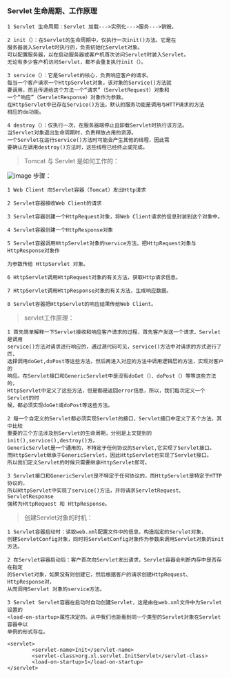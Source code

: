 ### Servlet 生命周期、工作原理
    1 Servlet 生命周期：Servlet 加载--->实例化--->服务--->销毁。
    
    2 init（）：在Servlet的生命周期中，仅执行一次init()方法。它是在
    服务器装入Servlet时执行的，负责初始化Servlet对象。
    可以配置服务器，以在启动服务器或客户机首次访问Servlet时装入Servlet。
    无论有多少客户机访问Servlet，都不会重复执行init（）。
    
    3 service（）：它是Servlet的核心，负责响应客户的请求。
    每当一个客户请求一个HttpServlet对象，该对象的Service()方法就
    要调用，而且传递给这个方法一个“请求”（ServletRequest）对象和
    一个“响应”（ServletResponse）对象作为参数。
    在HttpServlet中已存在Service()方法。默认的服务功能是调用与HTTP请求的方法
    相应的do功能。
    
    4 destroy（）：仅执行一次，在服务器端停止且卸载Servlet时执行该方法。
    当Servlet对象退出生命周期时，负责释放占用的资源。
    一个Servlet在运行service()方法时可能会产生其他的线程，因此需
    要确认在调用destroy()方法时，这些线程已经终止或完成。

> Tomcat 与 Servlet 是如何工作的：

![image](http://images.cnitblog.com/blog/384192/201302/24114945-4774512d1247438fa58c37399d3999ae.jpg)
    步骤：
    
    1 Web Client 向Servlet容器（Tomcat）发出Http请求
    
    2 Servlet容器接收Web Client的请求
    
    3 Servlet容器创建一个HttpRequest对象，将Web Client请求的信息封装到这个对象中。
    
    4 Servlet容器创建一个HttpResponse对象
    
    5 Servlet容器调用HttpServlet对象的service方法，把HttpRequest对象与HttpResponse对象作
    
    为参数传给 HttpServlet 对象。
    
    6 HttpServlet调用HttpRequest对象的有关方法，获取Http请求信息。
    
    7 HttpServlet调用HttpResponse对象的有关方法，生成响应数据。
    
    8 Servlet容器把HttpServlet的响应结果传给Web Client。
    
> servlet工作原理：

    1 首先简单解释一下Servlet接收和响应客户请求的过程，首先客户发送一个请求，Servlet是调用
    service()方法对请求进行响应的，通过源代码可见，service()方法中对请求的方式进行了匹，
    选择调用doGet,doPost等这些方法，然后再进入对应的方法中调用逻辑层的方法，实现对客户的
    响应。在Servlet接口和GenericServlet中是没有doGet（）、doPost（）等等这些方法的，
    HttpServlet中定义了这些方法，但是都是返回error信息，所以，我们每次定义一个Servlet的时
    候，都必须实现doGet或doPost等这些方法。
    
    2 每一个自定义的Servlet都必须实现Servlet的接口，Servlet接口中定义了五个方法，其中比较
    重要的三个方法涉及到Servlet的生命周期，分别是上文提到的init(),service(),destroy()方。
    GenericServlet是一个通用的，不特定于任何协议的Servlet,它实现了Servlet接口。
    而HttpServlet继承于GenericServlet，因此HttpServlet也实现了Servlet接口。
    所以我们定义Servlet的时候只需要继承HttpServlet即可。
    
    3 Servlet接口和GenericServlet是不特定于任何协议的，而HttpServlet是特定于HTTP协议的，
    所以HttpServlet中实现了service()方法，并将请求ServletRequest、ServletResponse 
    强转为HttpRequest 和 HttpResponse。
    
> 创建Servlet对象的时机：

    1 Servlet容器启动时：读取web.xml配置文件中的信息，构造指定的Servlet对象，
    创建ServletConfig对象，同时将ServletConfig对象作为参数来调用Servlet对象的init方法。
    
    2 在Servlet容器启动后：客户首次向Servlet发出请求，Servlet容器会判断内存中是否存在指定
    的Servlet对象，如果没有则创建它，然后根据客户的请求创建HttpRequest、HttpResponse对，
    从而调用Servlet 对象的service方法。
    
    3 Servlet Servlet容器在启动时自动创建Servlet，这是由在web.xml文件中为Servlet设置的
    <load-on-startup>属性决定的。从中我们也能看到同一个类型的Servlet对象在Servlet容器中以
    单例的形式存在。
    
```
<servlet>
        <servlet-name>Init</servlet-name>
        <servlet-class>org.xl.servlet.InitServlet</servlet-class>
        <load-on-startup>1</load-on-startup>
</servlet>
```
    
    